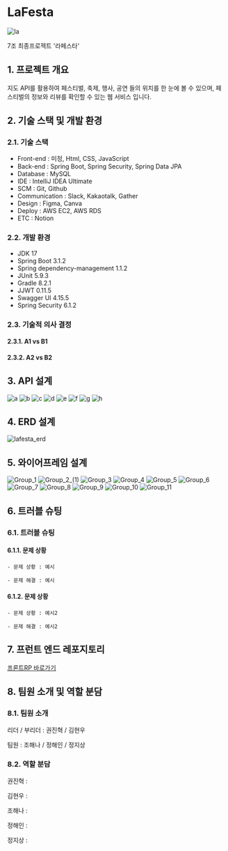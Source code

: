 # LaFesta

![la](https://github.com/LaFesta7/LikeFesta/assets/132440453/08557e8d-1347-462c-8749-e8572f0f68ce)

7조 최종프로젝트 '라페스타'

## 1. 프로젝트 개요

지도 API를 활용하여 페스티벌,
축제, 행사, 공연 들의 위치를 한 눈에 볼 수 있으며,
페스티벌의 정보와 리뷰를 확인할 수 있는 웹 서비스 입니다.

## 2. 기술 스택 및 개발 환경

### 2.1. 기술 스택

- Front-end : 미정, Html, CSS, JavaScript
- Back-end : Spring Boot, Spring Security, Spring Data JPA
- Database : MySQL
- IDE : IntelliJ IDEA Ultimate
- SCM : Git, Github
- Communication : Slack, Kakaotalk, Gather
- Design : Figma, Canva
- Deploy : AWS EC2, AWS RDS
- ETC : Notion

### 2.2. 개발 환경

- JDK 17
- Spring Boot 3.1.2
- Spring dependency-management 1.1.2
- JUnit 5.9.3
- Gradle 8.2.1
- JJWT 0.11.5
- Swagger UI 4.15.5
- Spring Security 6.1.2

### 2.3. 기술적 의사 결정

#### 2.3.1. A1 vs B1

#### 2.3.2. A2 vs B2

## 3. API 설계

![a](https://github.com/LaFesta7/LikeFesta/assets/132440453/6559def4-b140-418c-a38a-15319ee42d28)
![b](https://github.com/LaFesta7/LikeFesta/assets/132440453/c0474274-3232-4524-b8b0-7bbacf582336)
![c](https://github.com/LaFesta7/LikeFesta/assets/132440453/d9bba998-0911-49a0-8f6c-1132bd9eeb86)
![d](https://github.com/LaFesta7/LikeFesta/assets/132440453/c0e1b241-51eb-4774-96bd-8624e768ca6a)
![e](https://github.com/LaFesta7/LikeFesta/assets/132440453/67af5550-280d-452a-a62e-ba0814e10b8b)
![f](https://github.com/LaFesta7/LikeFesta/assets/132440453/ed84accf-9207-43ab-a27c-594eb04b1816)
![g](https://github.com/LaFesta7/LikeFesta/assets/132440453/9d4c9aa0-eb7d-4543-b80c-adc431f4b41d)
![h](https://github.com/LaFesta7/LikeFesta/assets/132440453/c997d507-842e-4137-b8a6-a7969b7b642e)


## 4. ERD 설계

![lafesta_erd](https://github.com/LaFesta7/LikeFesta/assets/132440453/60111021-be82-4640-a39d-91043d6c4efa)

## 5. 와이어프레임 설계

![Group_1](https://github.com/LaFesta7/LikeFesta/assets/132440453/7c4b32a2-e200-4353-8251-60b543f26990)
![Group_2_(1)](https://github.com/LaFesta7/LikeFesta/assets/132440453/4782d6b1-9b03-41d1-a866-63312245a6df)
![Group_3](https://github.com/LaFesta7/LikeFesta/assets/132440453/d5b2abf0-2340-48b5-b862-5b1fa301d5c8)
![Group_4](https://github.com/LaFesta7/LikeFesta/assets/132440453/9c658be0-9096-4005-8812-f994d5c2ba55)
![Group_5](https://github.com/LaFesta7/LikeFesta/assets/132440453/4185389b-61da-4d65-b390-38f6e5bd2675)
![Group_6](https://github.com/LaFesta7/LikeFesta/assets/132440453/a45d45e3-6117-4cac-b6e2-8f5a6b285096)
![Group_7](https://github.com/LaFesta7/LikeFesta/assets/132440453/658e5caa-a469-4610-9208-058d90134f96)
![Group_8](https://github.com/LaFesta7/LikeFesta/assets/132440453/ff21cfc2-0ab2-40e9-aecf-a578416c852b)
![Group_9](https://github.com/LaFesta7/LikeFesta/assets/132440453/05c15304-f9d1-40bc-9dd4-4727e189dca9)
![Group_10](https://github.com/LaFesta7/LikeFesta/assets/132440453/76702077-d50a-4b8f-a422-061a98e46f21)
![Group_11](https://github.com/LaFesta7/LikeFesta/assets/132440453/f6e103fc-68ef-467b-b985-cbdb6f0160c4)

## 6. 트러블 슈팅

### 6.1. 트러블 슈팅

#### 6.1.1. 문제 상황

    - 문제 상황 : 예시

    - 문제 해결 : 예시

#### 6.1.2. 문제 상황

    - 문제 상황 : 예시2

    - 문제 해결 : 예시2

## 7. 프런트 엔드 레포지토리

[프론트RP 바로가기](https://github.com/LaFesta7/Likefesta_front)

## 8. 팀원 소개 및 역할 분담

### 8.1. 팀원 소개

리더 / 부리더 : 권진혁 / 김현우

팀원 : 조해나 / 정해인 / 정지상

### 8.2. 역할 분담

권진혁 :

김현우 :

조해나 :

정해인 :

정지상 :
